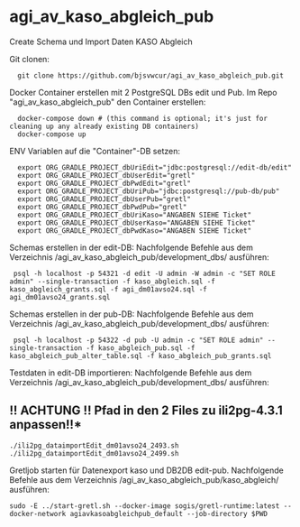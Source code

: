 # agi_av_kaso_abgleich_pub

Create Schema und Import Daten KASO Abgleich

Git clonen:
```
  git clone https://github.com/bjsvwcur/agi_av_kaso_abgleich_pub.git
```

Docker Container erstellen mit 2 PostgreSQL DBs edit und Pub.
Im Repo "agi_av_kaso_abgleich_pub" den Container erstellen: 

```
  docker-compose down # (this command is optional; it's just for cleaning up any already existing DB containers)
  docker-compose up
```

ENV Variablen auf die "Container"-DB setzen:
```
  export ORG_GRADLE_PROJECT_dbUriEdit="jdbc:postgresql://edit-db/edit"
  export ORG_GRADLE_PROJECT_dbUserEdit="gretl"
  export ORG_GRADLE_PROJECT_dbPwdEdit="gretl"
  export ORG_GRADLE_PROJECT_dbUriPub="jdbc:postgresql://pub-db/pub"
  export ORG_GRADLE_PROJECT_dbUserPub="gretl"
  export ORG_GRADLE_PROJECT_dbPwdPub="gretl"
  export ORG_GRADLE_PROJECT_dbUriKaso="ANGABEN SIEHE Ticket"
  export ORG_GRADLE_PROJECT_dbUserKaso="ANGABEN SIEHE Ticket"
  export ORG_GRADLE_PROJECT_dbPwdKaso="ANGABEN SIEHE Ticket"
```

Schemas erstellen in der edit-DB:
Nachfolgende Befehle aus dem Verzeichnis /agi_av_kaso_abgleich_pub/development_dbs/ ausführen:
```
 psql -h localhost -p 54321 -d edit -U admin -W admin -c "SET ROLE admin" --single-transaction -f kaso_abgleich.sql -f kaso_abgleich_grants.sql -f agi_dm01avso24.sql -f agi_dm01avso24_grants.sql
```

Schemas erstellen in der pub-DB:
Nachfolgende Befehle aus dem Verzeichnis /agi_av_kaso_abgleich_pub/development_dbs/ ausführen:
```
 psql -h localhost -p 54322 -d pub -U admin -c "SET ROLE admin" --single-transaction -f kaso_abgleich_pub.sql -f kaso_abgleich_pub_alter_table.sql -f kaso_abgleich_pub_grants.sql
```

Testdaten in edit-DB importieren:
Nachfolgende Befehle aus dem Verzeichnis /agi_av_kaso_abgleich_pub/development_dbs/ ausführen:
## !! ACHTUNG !! Pfad in den 2 Files zu ili2pg-4.3.1 anpassen!!*
```
./ili2pg_dataimportEdit_dm01avso24_2493.sh
./ili2pg_dataimportEdit_dm01avso24_2499.sh
```

Gretljob starten für Datenexport kaso und DB2DB edit-pub.
Nachfolgende Befehle aus dem Verzeichnis /agi_av_kaso_abgleich_pub/kaso_abgleich/ ausführen:
```
sudo -E ../start-gretl.sh --docker-image sogis/gretl-runtime:latest --docker-network agiavkasoabgleichpub_default --job-directory $PWD
```
